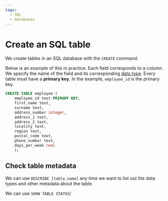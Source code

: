 ```yaml
---
tags:
  - SQL
  - databases
---
```


# Create an SQL table

We create tables in an SQL database with the `CREATE` command.

Below is an example of this in practice. Each field corresponds to a column. We
specify the name of the field and its corresponding
[data type](Data_types_in_MySQL.md). Every table must have a
**primary key**. In the example, `employee_id` is the primary key.

```sql
CREATE TABLE employee (
    employee_id text PRIMARY KEY,
    first_name text,
    surname text,
    address_number integer,
    address_1 text,
    address_2 text,
    locality text,
    region text,
    postal_code text,
    phone_number text,
    days_per_week real
    );
```

## Check table metadata

We can use `DESCRIBE [table_name]` any time we want to list out the data types
and other metadata about the table.

We can use `SHOW TABLE STATUS`/
